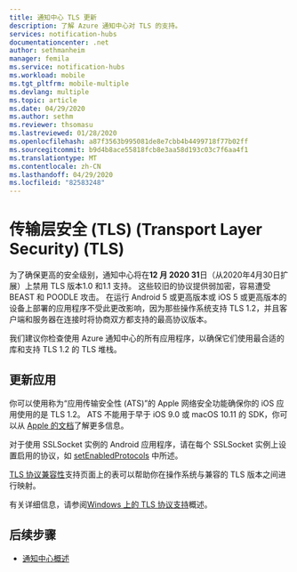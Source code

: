 ```yaml
---
title: 通知中心 TLS 更新
description: 了解 Azure 通知中心对 TLS 的支持。
services: notification-hubs
documentationcenter: .net
author: sethmanheim
manager: femila
ms.service: notification-hubs
ms.workload: mobile
ms.tgt_pltfrm: mobile-multiple
ms.devlang: multiple
ms.topic: article
ms.date: 04/29/2020
ms.author: sethm
ms.reviewer: thsomasu
ms.lastreviewed: 01/28/2020
ms.openlocfilehash: a87f3563b995081de8e7cbb4b4499718f77b02ff
ms.sourcegitcommit: b9d4b8ace55818fcb8e3aa58d193c03c7f6aa4f1
ms.translationtype: MT
ms.contentlocale: zh-CN
ms.lasthandoff: 04/29/2020
ms.locfileid: "82583248"
---
```

# <a name="transport-layer-security-tls"></a>传输层安全 (TLS) (Transport Layer Security) (TLS)

为了确保更高的安全级别，通知中心将在**12 月 2020 31**日（从2020年4月30日扩展）上禁用 TLS 版本1.0 和1.1 支持。 这些较旧的协议提供弱加密，容易遭受 BEAST 和 POODLE 攻击。 在运行 Android 5 或更高版本或 iOS 5 或更高版本的设备上部署的应用程序不受此更改影响，因为那些操作系统支持 TLS 1.2，并且客户端和服务器在连接时将协商双方都支持的最高协议版本。

我们建议你检查使用 Azure 通知中心的所有应用程序，以确保它们使用最合适的库和支持 TLS 1.2 的 TLS 堆栈。

## <a name="update-apps"></a>更新应用

你可以使用称为“应用传输安全性 (ATS)”的 Apple 网络安全功能确保你的 iOS 应用使用的是 TLS 1.2。 ATS 不能用于早于 iOS 9.0 或 macOS 10.11 的 SDK，你可以从 [Apple 的文档](https://developer.apple.com/documentation/security/preventing_insecure_network_connections)了解更多信息。

对于使用 SSLSocket 实例的 Android 应用程序，请在每个 SSLSocket 实例上设置启用的协议，如 [setEnabledProtocols](https://developer.android.com/reference/javax/net/ssl/SSLSocket#setEnabledProtocols(java.lang.String%5B%5D)) 中所述。

[TLS 协议兼容性](https://support.globalsign.com/customer/portal/articles/2934392-tls-protocol-compatibility)支持页面上的表可以帮助你在操作系统与兼容的 TLS 版本之间进行映射。

有关详细信息，请参阅[Windows 上的 TLS 协议支持](https://docs.microsoft.com/archive/blogs/kaushal/support-for-ssltls-protocols-on-windows)概述。

## <a name="next-steps"></a>后续步骤

- [通知中心概述](notification-hubs-push-notification-overview.md)